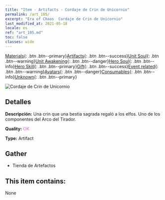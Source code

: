```yaml
---
title: "Item - Artifacts - Cordaje de Crin de Unicornio"
permalink: /art_105/
excerpt: "Era of Chaos  Cordaje de Crin de Unicornio"
last_modified_at: 2021-05-18
locale: es
ref: "art_105.md"
toc: false
classes: wide
---
```

 [Materials](/ItemsES/){: .btn .btn--primary}[Artifacts](/ItemsES/Artifacts/){: .btn .btn--success}[Unit Soul](/ItemsES/UnitSoul/){: .btn .btn--warning}[Unit Awakening](/ItemsES/UnitAwakening/){: .btn .btn--danger}[Hero Soul](/ItemsES/HeroSoul/){: .btn .btn--info}[Hero Skill](/ItemsES/HeroSkill/){: .btn .btn--primary}[Gift](/ItemsES/Gift/){: .btn .btn--success}[Event related](/ItemsES/Events/){: .btn .btn--warning}[Avatars](/ItemsES/Avatars/){: .btn .btn--danger}[Consumables](/ItemsES/Consumables/){: .btn .btn--info}[Unknown](/ItemsES/Unknown/){: .btn .btn--primary}

 ![Cordaje de Crin de Unicornio](/images/t/artifact_40103.png)

## Detalles
 **Descripción:** Una crin que una bestia sagrada regaló a los elfos. Uno de los componentes del Arco del Tirador.

 **Quality:** <span style="color: #DA70D6">OK</span>

 **Type:** Artifact

## Gather

*    Tienda de Artefactos 

## This item contains:

  None

